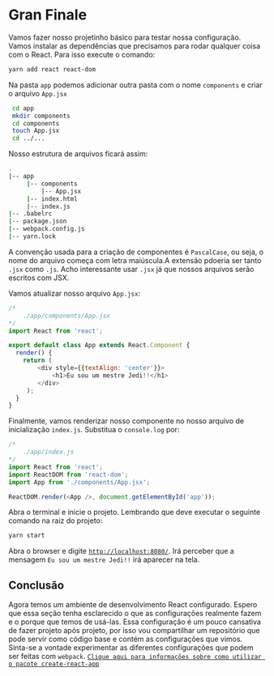 # Gran Finale
Vamos fazer nosso projetinho básico para testar nossa configuração. Vamos instalar as dependências que precisamos para rodar qualquer coisa com o React. Para isso execute o comando:

```bash
yarn add react react-dom
```

Na pasta `app` podemos adicionar outra pasta com o nome `components` e criar o arquivo `App.jsx`

```bash
 cd app
 mkdir components
 cd components
 touch App.jsx
 cd ../...
```

Nosso estrutura de arquivos ficará assim:

```bash
.
|-- app
     |-- components
         |-- App.jsx
     |-- index.html
     |-- index.js
|-- .babelrc
|-- package.json
|-- webpack.config.js
|-- yarn.lock
```

A convenção usada para a criação de componentes é `PascalCase`, ou seja, o nome do arquivo começa com letra maiúscula.A extensão pdoeria ser tanto `.jsx` como `.js`. Acho interessante usar `.jsx` já que nossos arquivos serão escritos com JSX.

Vamos atualizar nosso arquivo `App.jsx`:

```javascript
/*
    ./app/components/App.jsx
*/
import React from 'react';

export default class App extends React.Component {
  render() {
    return (
        <div style={{textAlign: 'center'}}>
            <h1>Eu sou um mestre Jedi!!</h1>
        </div>
     );
  }
}
```

Finalmente, vamos renderizar nosso componente no nosso arquivo de inicialização `index.js`. Substitua o `console.log` por:

```javascript
/*
    ./app/index.js
*/
import React from 'react';
import ReactDOM from 'react-dom';
import App from './components/App.jsx';

ReactDOM.render(<App />, document.getElementById('app'));
```

Abra o terminal e inicie o projeto. Lembrando que deve executar o seguinte comando na raiz do projeto:

```bash
yarn start
```

Abra o browser e digite [`http://localhost:8080/`](`http://localhost:8080/`). Irá perceber que a mensagem `Eu sou um mestre Jedi!!` irá aparecer na tela.

## Conclusão
Agora temos um ambiente de desenvolvimento React configurado. Espero que essa seção tenha esclarecido o que as configurações realmente fazem e o porque que temos de usá-las. Essa configuração é um pouco cansativa de fazer projeto após projeto, por isso vou compartilhar um repositório que pode servir como código base e contém as configurações que vimos. Sinta-se a vontade experimentar as diferentes configurações que podem ser feitas com `webpack`. [`Clique aqui para informações sobre como utilizar o pacote create-react-app`](`https://github.com/facebookincubator/create-react-app`)